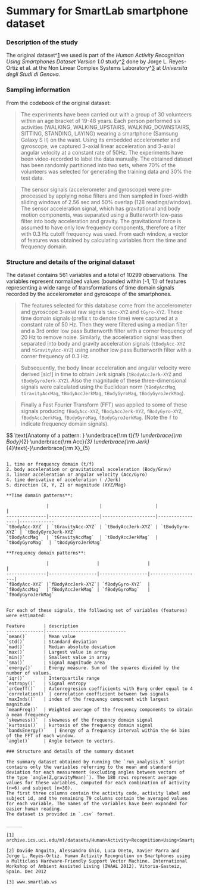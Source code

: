 Summary for SmartLab smartphone dataset
========================================================

### Description of the study
The original dataset^[1](1) we used is part of the _Human Activity Recognition Using Smartphones Dataset Version 1.0_ study^[2](2) done by Jorge L. Reyes-Ortiz et al. at the Non Linear Complex Systems Laboratory^[3](3) at _Universita degli Studi di Genova_.

### Sampling information
From the codebook of the original dataset:
>The experiments have been carried out with a group of 30 volunteers within an age bracket of 19-48 years. Each person performed six activities (WALKING, WALKING\_UPSTAIRS, WALKING\_DOWNSTAIRS, SITTING, STANDING, LAYING) wearing a smartphone (Samsung Galaxy S II) on the waist. Using its embedded accelerometer and gyroscope, we captured 3-axial linear acceleration and 3-axial angular velocity at a constant rate of 50Hz. The experiments have been video-recorded to label the data manually. The obtained dataset has been randomly partitioned into two sets, where 70% of the volunteers was selected for generating the training data and 30% the test data. 

>The sensor signals (accelerometer and gyroscope) were pre-processed by applying noise filters and then sampled in fixed-width sliding windows of 2.56 sec and 50% overlap (128 readings/window). The sensor acceleration signal, which has gravitational and body motion components, was separated using a Butterworth low-pass filter into body acceleration and gravity. The gravitational force is assumed to have only low frequency components, therefore a filter with 0.3 Hz cutoff frequency was used. From each window, a vector of features was obtained by calculating variables from the time and frequency domain. 


### Structure and details of the original dataset

The dataset contains 561 variables and a total of 10299 observations. The variables represent normalized values (bounded within [-1, 1]) of features representing a wide range of transformations of time domain signals recorded by the accelerometer and gyroscope of the smartphones.

>The features selected for this database come from the accelerometer and gyroscope 3-axial raw signals `tAcc-XYZ` and `tGyro-XYZ`. These time domain signals (prefix `t` to denote time) were captured at a constant rate of 50 Hz. Then they were filtered using a median filter and a 3rd order low pass Butterworth filter with a corner frequency of 20 Hz to remove noise. Similarly, the acceleration signal was then separated into body and gravity acceleration signals (`tBodyAcc-XYZ` and `tGravityAcc-XYZ`) using another low pass Butterworth filter with a corner frequency of 0.3 Hz. 

>Subsequently, the body linear acceleration and angular velocity were derived [sic!] in time to obtain Jerk signals (`tBodyAccJerk-XYZ` and `tBodyGyroJerk-XYZ`). Also the magnitude of these three-dimensional signals were calculated using the Euclidean norm (`tBodyAccMag`, `tGravityAccMag`, `tBodyAccJerkMag`, `tBodyGyroMag`, `tBodyGyroJerkMag`). 

>Finally a Fast Fourier Transform (FFT) was applied to some of these signals producing `fBodyAcc-XYZ`, `fBodyAccJerk-XYZ`, `fBodyGyro-XYZ`, `fBodyAccJerkMag`, `fBodyGyroMag`, `fBodyGyroJerkMag`. (Note the `f` to indicate frequency domain signals).


$$ \text{Anatomy of a pattern: } \underbrace{\rm t}_{1} \underbrace{\rm Body}_{2} 
\underbrace{\rm Acc}_{3} \underbrace{\rm Jerk}_{4}\text{-}\underbrace{\rm X}_{5} 
~~~~~~~~~~~~~~~~~~~~~~~~~~~~~~~~~~~~~~~~~~~~~~~~~~~~~~~~~~~~~~~~~~~~~~~~~~~~~~~$$

1. time or frequency domain (t/f)
2. body acceleration or gravitational acceleration (Body/Grav)
3. linear acceleration or angular velocity (Acc/Gyro)
4. time derivative of acceleration ( /Jerk)
5. direction (X, Y, Z) or magnitude (XYZ/Mag)

**Time domain patterns**:

               |                   |                    |                 |
---------------|-------------------|--------------------|-----------------|-------------
`tBodyAcc-XYZ` | `tGravityAcc-XYZ` | `tBodyAccJerk-XYZ` | `tBodyGyro-XYZ` | `tBodyGyroJerk-XYZ`
`tBodyAccMag`  | `tGravityAccMag`  | `tBodyAccJerkMag`  | `tBodyGyroMag`  | `tBodyGyroJerkMag`

**Frequency domain patterns**:

               |                  |                  |                   |
---------------|------------------|------------------|-------------------|
`fBodyAcc-XYZ` |`fBodyAccJerk-XYZ`| `fBodyGyro-XYZ`  | 
`fBodyAccMag`  |`fBodyAccJerkMag` | `fBodyGyroMag`   | `fBodyGyroJerkMag`


For each of these signals, the following set of variables (features) were estimated:

Feature       | description
--------------|------------------------------
`mean()`      | Mean value
`std()`       | Standard deviation
`mad()`       | Median absolute deviation 
`max()`       | Largest value in array
`min()`       | Smallest value in array
`sma()`       | Signal magnitude area
`energy()`    | Energy measure. Sum of the squares divided by the number of values. 
`iqr()`       | Interquartile range 
`entropy()`   | Signal entropy
`arCoeff()`   | Autorregresion coefficients with Burg order equal to 4
`correlation()` | correlation coefficient between two signals
`maxInds()`   | index of the frequency component with largest magnitude
`meanFreq()`  | Weighted average of the frequency components to obtain a mean frequency
`skewness()`  | skewness of the frequency domain signal 
`kurtosis()`  | kurtosis of the frequency domain signal 
`bandsEnergy()`   | Energy of a frequency interval within the 64 bins of the FFT of each window.
`angle()`     | Angle between to vectors.

### Structure and details of the summary dataset

The summary dataset obtained by running the `run_analysis.R` script contains only the variables referring to the mean and standard deviation for each measurement (excluding angles between vectors of the type `angle(Z,gravityMean)`). The 180 rows represent average values for these variables, computed for each combination of activity (n=6) and subject (n=30).
The first three columns contain the activity code, activity label and subject id, and the remaining 79 columns contain the averaged values for each variable. The names of the variables have been expanded for easier human reading.
The dataset is provided in `.csv` format. 

______

[1] archive.ics.uci.edu/ml/datasets/Human+Activity+Recognition+Using+Smartphones

[2] Davide Anguita, Alessandro Ghio, Luca Oneto, Xavier Parra and Jorge L. Reyes-Ortiz. Human Activity Recognition on Smartphones using a Multiclass Hardware-Friendly Support Vector Machine. International Workshop of Ambient Assisted Living (IWAAL 2012). Vitoria-Gasteiz, Spain. Dec 2012

[3] www.smartlab.ws